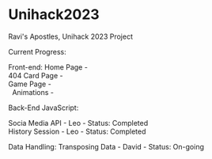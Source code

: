 # Unihack2023
Ravi's Apostles, Unihack 2023 Project

Current Progress:


Front-end:
Home Page - <br />
404 Card Page - <br />
Game Page - <br />
&nbsp; Animations - <br />
 

Back-End JavaScript:

Socia Media API - Leo - Status: Completed <br />
History Session - Leo - Status: Completed <br />

Data Handling:
Transposing Data - David - Status: On-going <br />
